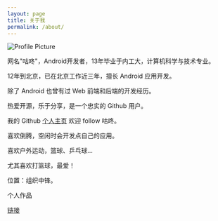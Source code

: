 ```yaml
---
layout: page
title: 关于我
permalink: /about/
---
```


<img src="{{ site.baseurl }}assets/profile_circle.png" title="Profile Picture" class="profile">
<br>

网名"咕咚"，Android开发者，13年毕业于内工大，计算机科学与技术专业。

12年到北京，已在北京工作近三年，擅长 Android 应用开发。

除了 Android 也曾有过 Web 前端和后端的开发经历。

热爱开源，乐于分享，是一个忠实的 Github 用户。

我的 Github [个人主页](https://github.com/maoruibin) 欢迎 follow 咕咚。

喜欢倒腾，空闲时会开发点自己的应用。

喜欢户外运动，篮球、乒乓球...

尤其喜欢打篮球，最爱！

位置：组织中锋。

个人作品

<a href="/project" target="_blank">链接</a><br><br>
